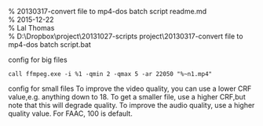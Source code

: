 % 20130317-convert file to mp4-dos batch script readme.md 	
% 2015-12-22	
% Lal Thomas 	
% D:\Dropbox\project\20131027-scripts project\20130317-convert file to mp4-dos batch script.bat 	
	

config for big files

`call ffmpeg.exe -i %1 -qmin 2 -qmax 5 -ar 22050 "%~n1.mp4"`

config for small files
To improve the video quality, you can use a lower CRF value,e.g. anything down to 18. To get a smaller file, use a higher CRF,but note that this will degrade quality.
To improve the audio quality, use a higher quality value. For FAAC, 100 is default.

